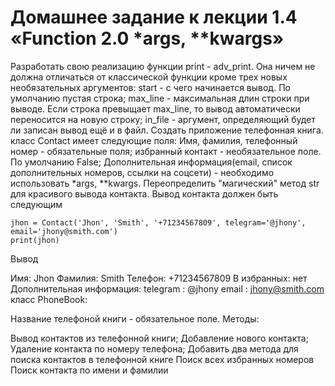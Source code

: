 # Домашнее задание к лекции 1.4 «Function 2.0 *args, **kwargs»
Разработать свою реализацию функции print - adv_print. Она ничем не должна отличаться от классической функции кроме трех новых необязательных аргументов:
start - с чего начинается вывод. По умолчанию пустая строка;
max_line - максимальная длин строки при выводе. Если строка превыщает max_line, то вывод автоматически переносится на новую строку;
in_file - аргумент, определяющий будет ли записан вывод ещё и в файл.
Создать приложение телефонная книга. класс Contact имеет следующие поля:
Имя, фамилия, телефонный номер - обязательные поля;
избранный контакт - необязательное поле. По умолчанию False;
Дополнительная информация(email, список дополнительных номеров, ссылки на соцсети) - необходимо использовать *args, **kwargs.
Переопределить "магический" метод str для красивого вывода контакта. Вывод контакта должен быть следующим

    jhon = Contact('Jhon', 'Smith', '+71234567809', telegram='@jhony', email='jhony@smith.com')
    print(jhon)
Вывод

Имя: Jhon
Фамилия: Smith
Телефон: +71234567809
В избранных: нет
Дополнительная информация:
	 telegram : @jhony
	 email : jhony@smith.com
класс PhoneBook:

Название телефоной книги - обязательное поле.
Методы:

Вывод контактов из телефонной книги;
Добавление нового контакта;
Удаление контакта по номеру телефона;
Добавить два метода для поиска контактов в телефонной книге
Поиск всех избранных номеров
Поиск контакта по имени и фамилии
